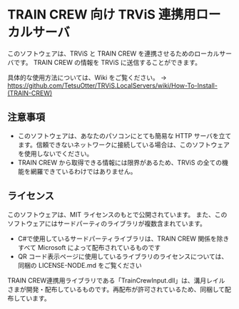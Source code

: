 # TRAIN CREW 向け TRViS 連携用ローカルサーバ

このソフトウェアは、TRViS と TRAIN CREW を連携させるためのローカルサーバです。
TRAIN CREW の情報を TRViS に送信することができます。

具体的な使用方法については、Wiki をご覧ください。
-> https://github.com/TetsuOtter/TRViS.LocalServers/wiki/How-To-Install-(TRAIN-CREW)

## 注意事項

- このソフトウェアは、あなたのパソコンにとても簡易な HTTP サーバを立てます。信頼できないネットワークに接続している場合は、このソフトウェアを使用しないでください。
- TRAIN CREW から取得できる情報には限界があるため、TRViS の全ての機能を網羅できているわけではありません。

## ライセンス

このソフトウェアは、MIT ライセンスのもとで公開されています。
また、このソフトウェアにはサードパーティのライブラリが複数含まれています。

- C#で使用しているサードパーティライブラリは、TRAIN CREW 関係を除きすべて Microsoft によって配布されているものです
- QR コード表示ページに使用しているライブラリのライセンスについては、同梱の LICENSE-NODE.md をご覧ください

TRAIN CREW連携用ライブラリである「TrainCrewInput.dll」は、溝月レイル さまが開発・配布しているものです。再配布が許可されているため、同梱して配布しています。
